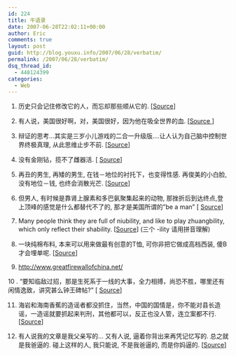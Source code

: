 ```yaml
---
id: 224
title: 牛语录
date: 2007-06-28T22:02:11+00:00
author: Eric
comments: true
layout: post
guid: http://blog.youxu.info/2007/06/28/verbatim/
permalink: /2007/06/28/verbatim/
dsq_thread_id:
  - 448124399
categories:
  - Web
---
```

1. 历史只会记住修改它的人，而忘却那些顺从它的. [<a href="http://maximzhao.blogspot.com/2007/06/blog-post_24.html" onclick="return top.js.OpenExtLink(window,event,this)" target="_blank">Source</a>]

2. 有人说，美国很好啊，对，美国很好，因为他在吸全世界的血. [<a href="http://lilybbs.net/blogcon?userid=gookbaby&file=1182132660" onclick="return top.js.OpenExtLink(window,event,this)" target="_blank">Source </a>]

3. 辩证的思考&#8230;其实是三岁小儿游戏的二合一升级版&#8230;.让人认为自己脑中控制世界终极真理, 从此思维止步不前. [<a href="http://weblog.ankhchen.com/?p=378" onclick="return top.js.OpenExtLink(window,event,this)" target="_blank">Source</a>]

4. 没有金刚钻，揽不了雌器活. [ <a href="http://lome.blogcn.com/diary,8151317.shtml" onclick="return top.js.OpenExtLink(window,event,this)" target="_blank">Source</a>]

5. 再丑的男生, 再矮的男生, 在钱－地位的衬托下，也变得性感. 再俊美的小白脸, 没有地位－钱, 也终会消散光芒. [<a href="http://weblog.ankhchen.com/?p=375" onclick="return top.js.OpenExtLink(window,event,this)" target="_blank">Source</a>]

6. 但男人, 有时候是靠肾上腺素和多巴氨聚集起来的动物, 那挫折后到达终点,登上顶峰的感觉是什么都替代不了的, 那才是美国所谓的&#8221;be a man&#8221; [ <a href="http://qiwu82.spaces.live.com/Blog/cns%21C7AA70E6457FA9D3%211061.entry" onclick="return top.js.OpenExtLink(window,event,this)" target="_blank">Source</a>]

7. Many people think they are full of niubility, and like to play zhuangbility, which only reflect their shability. [<a href="http://www.hecaitou.net/?p=1711" onclick="return top.js.OpenExtLink(window,event,this)" target="_blank">Source</a>] (三个 -ility 请用拼音理解)

8. 一块纯棉布料, 本来可以用来做最有创意的T恤, 可你非把它做成高档西装, 傻B才会埋单呢. [<a href="http://blog.donews.com/keso/archive/2007/06/26/1179832.aspx" onclick="return top.js.OpenExtLink(window,event,this)" target="_blank">Source</a>]

9. <a href="http://www.greatfirewallofchina.net/" onclick="return top.js.OpenExtLink(window,event,this)" target="_blank">http://www.greatfirewallofchina.net/</a>

10 . &#8220;要知临敌过招，那是生死系于一线的大事，全力相搏，尚恐不胜，哪里还有闲情逸致，讲究甚么钟王碑帖?&#8221; [ <a href="http://tangl99.spaces.live.com/Blog/cns%21F8F17FFBEED1777A%21883.entry" onclick="return top.js.OpenExtLink(window,event,this)" target="_blank">Source</a>]

11. 海岩和海南香蕉的造谣者都没抓住，当然，中国的国情是，你不能对县长造谣，一造谣就要抓起来判刑，其他都可以，反正也没人管，连立案都不行. [<a href="http://blog.sina.com.cn/u/4701280b01000aml" onclick="return top.js.OpenExtLink(window,event,this)" target="_blank">Source</a>]

12. 有人说我的文章是我父亲写的&#8230; 又有人说, 逼着你背出来再凭记忆写的. 总之就是我爸逼的. 碰上这样的人, 我只能说, 不是我爸逼的, 而是你妈逼的. [<a href="http://blog.sina.com.cn/u/4701280b01000a85" onclick="return top.js.OpenExtLink(window,event,this)" target="_blank">Source</a>]